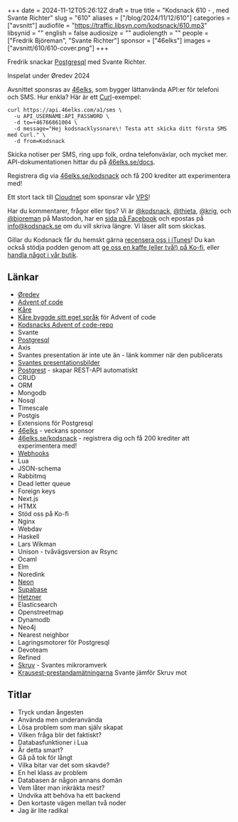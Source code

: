+++
date = 2024-11-12T05:26:12Z
draft = true
title = "Kodsnack 610 - , med Svante Richter"
slug = "610"
aliases = ["/blog/2024/11/12/610"]
categories = ["avsnitt"]
audiofile = "https://traffic.libsyn.com/kodsnack/610.mp3"
libsynid = ""
english = false
audiosize = ""
audiolength = ""
people = ["Fredrik Björeman", "Svante Richter"]
sponsor = ["46elks"]
images = ["avsnitt/610/610-cover.png"]
+++

Fredrik snackar [Postgresql](https://en.wikipedia.org/wiki/PostgreSQL) med Svante Richter.

Inspelat under Øredev 2024

Avsnittet sponsras av [46elks](https://46elks.se/), som bygger lättanvända API:er för telefoni och SMS. Hur enkla? Här är ett [Curl](https://curl.se/)-exempel:

    curl https://api.46elks.com/a1/sms \
      -u API_USERNAME:API_PASSWORD \
      -d to=+46766861004 \
      -d message="Hej kodsnacklyssnare\! Testa att skicka ditt första SMS med Curl." \
      -d from=Kodsnack

Skicka notiser per SMS, ring upp folk, ordna telefonväxlar, och mycket mer. API-dokumentationen hittar du på [46elks.se/docs](https://46elks.se/docs).

Registrera dig via [46elks.se/kodsnack](https://46elks.se/kodsnack) och få 200 krediter att experimentera med!

Ett stort tack till [Cloudnet](https://www.cloudnet.se) som sponsrar vår [VPS](https://en.wikipedia.org/wiki/Virtual_private_server)!

Har du kommentarer, frågor eller tips? Vi är [@kodsnack](https://social.podsnack.se/@kodsnack), [@thieta](https://6510.nu/@thieta), [@krig](https://6510.nu/@krig), och [@bjoreman](https://toot.cafe/@bjoreman) på Mastodon, har en [sida på Facebook](https://www.facebook.com/) och epostas på [info@kodsnack.se](mailto:info@kodsnack.se) om du vill skriva längre. Vi läser allt som skickas.

Gillar du Kodsnack får du hemskt gärna [recensera oss i iTunes](https://itunes.apple.com/se/podcast/kodsnack/id561631498?l=en)! Du kan också stödja podden genom att <a href="https://ko-fi.com/kodsnack" rel="payment">ge oss en kaffe (eller två!) på Ko-fi</a>, eller [handla något i vår butik](https://shop.spreadshirt.se/kodsnack/).

## Länkar
* [Øredev](https://oredev.org/)
* [Advent of code](https://adventofcode.com/)
* [Kåre](https://karevongeijer.com/)
* [Kåre byggde sitt eget språk](https://kodsnack.se/564/) för Advent of code
* [Kodsnacks Advent of code-repo](https://github.com/kodsnack/advent_of_code/tree/main)
* Svante
* [Postgresql](https://en.wikipedia.org/wiki/PostgreSQL)
* Axis
* Svantes presentation är inte ute än - länk kommer när den publicerats
* [Svantes presentationsbilder](https://sql.e0.nu/1)
* [Postgrest](https://docs.postgrest.org/en/v12/) - skapar REST-API automatiskt
* CRUD
* ORM
* Mongodb
* Nosql
* Timescale
* Postgis
* Extensions för Postgresql
* [46elks](https://46elks.se/) - veckans sponsor
* [46elks.se/kodsnack](https://46elks.se/kodsnack) - registrera dig och få 200 krediter att experimentera med!
* [Webhooks](https://en.wikipedia.org/wiki/Webhook)
* Lua
* JSON-schema
* Rabbitmq
* Dead letter queue
* Foreign keys
* Next.js
* HTMX
* Stöd oss på Ko-fi
* Nginx
* Webdav
* Haskell
* Lars Wikman
* Unison - tvåvägsversion av Rsync
* Ocaml
* Elm
* Noredink
* [Neon](https://neon.tech/)
* [Supabase](https://supabase.com/)
* [Hetzner](https://www.hetzner.com/)
* Elasticsearch
* Openstreetmap
* Dynamodb
* Neo4j
* Nearest neighbor
* Lagringsmotorer för Postgresql
* Devoteam
* Refined
* [Skruv](https://skruv.io/) - Svantes mikroramverk
* [Krausest-prestandamätningarna](https://krausest.github.io/js-framework-benchmark/index.html) Svante jämför Skruv mot

## Titlar
* Tryck undan ångesten
* Använda men underanvända
* Lösa problem som man själv skapat
* Vilken fråga blir det faktiskt?
* Databasfunktioner i Lua
* Är detta smart?
* Gå på tok för långt
* Vilka bitar var det som skavde?
* En hel klass av problem
* Databasen är någon annans domän
* Vem låter man inkräkta mest?
* Undvika att behöva ha ett backend
* Den kortaste vägen mellan två noder
* Jag är lite radikal